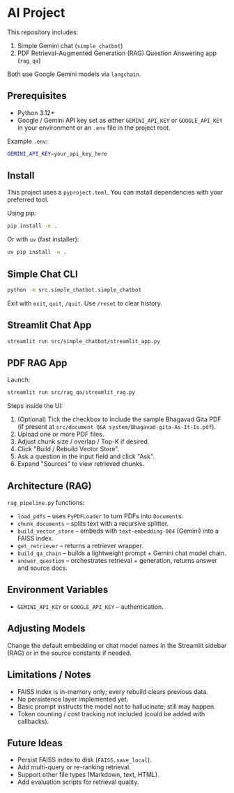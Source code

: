 AI Project
==========

This repository includes:

1. Simple Gemini chat (`simple_chatbot`)
2. PDF Retrieval-Augmented Generation (RAG) Question Answering app (`rag_qa`)

Both use Google Gemini models via `langchain`.

Prerequisites
--------------

* Python 3.12+
* Google / Gemini API key set as either `GEMINI_API_KEY` or `GOOGLE_API_KEY` in your environment or an `.env` file in the project root.

Example `.env`:

```bash
GEMINI_API_KEY=your_api_key_here
```

Install
--------

This project uses a `pyproject.toml`. You can install dependencies with your preferred tool.

Using pip:

```bash
pip install -e .
```

Or with `uv` (fast installer):

```bash
uv pip install -e .
```

Simple Chat CLI
----------------

```bash
python -m src.simple_chatbot.simple_chatbot
```

Exit with `exit`, `quit`, `/quit`. Use `/reset` to clear history.

Streamlit Chat App
-------------------

```bash
streamlit run src/simple_chatbot/streamlit_app.py
```

PDF RAG App
------------

Launch:

```bash
streamlit run src/rag_qa/streamlit_rag.py
```

Steps inside the UI:

1. (Optional) Tick the checkbox to include the sample Bhagavad Gita PDF (if present at `src/document Q&A system/Bhagavad-gita-As-It-Is.pdf`).
2. Upload one or more PDF files.
3. Adjust chunk size / overlap / Top-K if desired.
4. Click "Build / Rebuild Vector Store".
5. Ask a question in the input field and click "Ask".
6. Expand "Sources" to view retrieved chunks.

Architecture (RAG)
-------------------

`rag_pipeline.py` functions:

* `load_pdfs` – uses `PyPDFLoader` to turn PDFs into `Document`s.
* `chunk_documents` – splits text with a recursive splitter.
* `build_vector_store` – embeds with `text-embedding-004` (Gemini) into a FAISS index.
* `get_retriever` – returns a retriever wrapper.
* `build_qa_chain` – builds a lightweight prompt + Gemini chat model chain.
* `answer_question` – orchestrates retrieval + generation, returns answer and source docs.

Environment Variables
----------------------

* `GEMINI_API_KEY` or `GOOGLE_API_KEY` – authentication.

Adjusting Models
-----------------

Change the default embedding or chat model names in the Streamlit sidebar (RAG) or in the source constants if needed.

Limitations / Notes
--------------------

* FAISS index is in-memory only; every rebuild clears previous data.
* No persistence layer implemented yet.
* Basic prompt instructs the model not to hallucinate; still may happen.
* Token counting / cost tracking not included (could be added with callbacks).

Future Ideas
-------------

* Persist FAISS index to disk (`FAISS.save_local`).
* Add multi-query or re-ranking retrieval.
* Support other file types (Markdown, text, HTML).
* Add evaluation scripts for retrieval quality.


